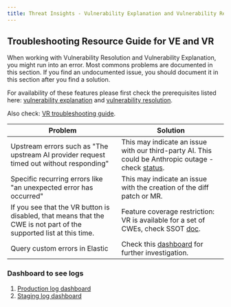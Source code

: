 ```yaml
---
title: Threat Insights - Vulnerability Explanation and Vulnerability Resolution troubleshooting
---
```


## Troubleshooting Resource Guide for VE and VR

When working with Vulnerability Resolution and Vulnerability Explanation, you might run into an error. Most commons
problems are documented in this section.
If you find an undocumented issue, you should document it in this section after
you find a solution.

For availability of these features please first check the prerequisites listed here: [vulnerability explanation](https://docs.gitlab.com/ee/user/application_security/vulnerabilities/#vulnerability-explanation) and [vulnerability resolution](https://docs.gitlab.com/ee/user/application_security/vulnerabilities/#vulnerability-resolution).

Also check: [VR troubleshooting guide](https://docs.gitlab.com/ee/user/application_security/vulnerabilities/#troubleshooting).

| Problem                                                               | Solution                                                                                                                                                                                                                                                                              |
|-----------------------------------------------------------------------|---------------------------------------------------------------------------------------------------------------------------------------------------------------------------------------------------------------------------------------------------------------------------------------|
|  Upstream errors such as "The upstream AI provider request timed out without responding" | This may indicate an issue with our third-party AI. This could be Anthropic outage - check [status](https://status.anthropic.com/).|
| Specific recurring errors like "an unexpected error has occurred" | This may indicate an issue with the creation of the diff patch or MR. |
| If you see that the VR button is disabled, that means that the CWE is not part of the supported list at this time. |  Feature coverage restriction: VR is available for a set of CWEs, check SSOT [doc](https://docs.google.com/spreadsheets/d/1G5zN4s4Inw2xhcyZP1U1oDW1erJuxL7QZsXSoOGNKeI/edit?gid=1605042126#gid=1605042126). |
| Query custom errors in Elastic | Check this [dashboard](https://log.gprd.gitlab.net/app/r/s/8no4f) for further investigation. |

### Dashboard to see logs

1. [Production log dashboard](https://log.gprd.gitlab.net/app/r/s/Bfmiw)
1. [Staging log dashboard](https://nonprod-log.gitlab.net/app/r/s/2OKmz)
